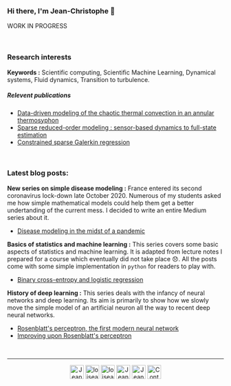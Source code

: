 ### Hi there, I'm Jean-Christophe 👋

WORK IN PROGRESS

<br/>

### Research interests

**Keywords :** Scientific computing, Scientific Machine Learning, Dynamical systems, Fluid dynamics, Transition to turbulence.

##### Relevent publications

- [Data-driven modeling of the chaotic thermal convection in an annular thermosyphon](https://idp.springer.com/authorize/casa?redirect_uri=https://link.springer.com/article/10.1007/s00162-020-00536-w&casa_token=dGT87vyH60wAAAAA:tzhiDXOkQ6vFGNtbV6JkWDtZuHZY2Gkf__g4CfD6TTsPcuVVJgDeQobzphONQxjh7g4IQ9SM2jvz8K49OvA)
- [Sparse reduced-order modeling : sensor-based dynamics to full-state estimation](https://arxiv.org/abs/1706.03531)
- [Constrained sparse Galerkin regression](https://arxiv.org/abs/1611.03271)

<br/>

### Latest blog posts:

**New series on simple disease modeling :** France entered its second coronavirus lock-down late October 2020.
Numerous of my students asked me how simple mathematical models could help them get a better undertanding of the current mess.
I decided to write an entire Medium series about it.

- [Disease modeling in the midst of a pandemic](https://loiseau-jc.medium.com/disease-modeling-in-the-midst-of-a-pandemic-14e06f3cd63e)

**Basics of statistics and machine learning :** This series covers some basic aspects of statistics and machine learning.
It is adapted from lecture notes I prepared for a course which eventually did not take place 😞.
All the posts come with some simple implementation in `python` for readers to play with.

- [Binary cross-entropy and logistic regression](https://towardsdatascience.com/binary-cross-entropy-and-logistic-regression-bf7098e75559)

**History of deep learning :** This series deals with the infancy of neural networks and deep learning.
Its aim is primarily to show how we slowly move the simple model of an artificial neuron all the way to recent deep neural networks.

- [Rosenblatt's perceptron, the first modern neural network](https://towardsdatascience.com/rosenblatts-perceptron-the-very-first-neural-network-37a3ec09038a)
- [Improving upon Rosenblatt's perceptron](https://towardsdatascience.com/improving-upon-rosenblatts-perceptron-d0517d3c5939)

<br/>

---

<p align="center">
    <a href="https://fr.linkedin.com/in/jean-christophe-loiseau-05832727/"><img alt="Jean-Christophe Loiseau | LinkedIn" width="32px" src="https://cdn.jsdelivr.net/npm/simple-icons@v3/icons/linkedin.svg"></a>
    <a href="https://twitter.com/loiseau_jc/"><img alt="loiseau_jc | Twitter" width="32px" src="https://cdn.jsdelivr.net/npm/simple-icons@v3/icons/twitter.svg"></a>
    <a href="https://github.com/loiseaujc/"><img alt="loiseaujc | GitHub" width="32px" src="https://cdn.jsdelivr.net/npm/simple-icons@v3/icons/github.svg"></a>
    <a href="https://www.researchgate.net/profile/Jean_Christophe_Loiseau/"><img alt="Jean-Christophe Loiseau | ResearchGate" width="32px" src="https://cdn.jsdelivr.net/npm/simple-icons@3.12.3/icons/researchgate.svg"></a>
    <a href="https://loiseau-jc.medium.com/"><img alt="Jean-Christophe Loiseau | Medium" width="32px" src="https://cdn.jsdelivr.net/npm/simple-icons@3.12.3/icons/medium.svg"></a>
<a href="mailto:loiseau.jc@gmail.com"><img alt="Contact me" width="32px" src="https://cdn.jsdelivr.net/npm/simple-icons@3.12.3/icons/gmail.svg"></a>
<p/>

<!--
**loiseaujc/loiseaujc** is a ✨ _special_ ✨ repository because its `README.md` (this file) appears on your GitHub profile.

Here are some ideas to get you started:

- 🔭 I’m currently working on ...
- 🌱 I’m currently learning ...
- 👯 I’m looking to collaborate on ...
- 🤔 I’m looking for help with ...
- 💬 Ask me about ...
- 📫 How to reach me: ...
- 😄 Pronouns: ...
- ⚡ Fun fact: ...
-->
